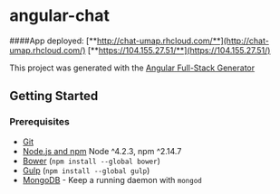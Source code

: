 # angular-chat
####App deployed:
[**http://chat-umap.rhcloud.com/**](http://chat-umap.rhcloud.com/)
[**https://104.155.27.51/**](https://104.155.27.51/)

This project was generated with the [Angular Full-Stack Generator](https://github.com/DaftMonk/generator-angular-fullstack)

## Getting Started

### Prerequisites

- [Git](https://git-scm.com/)
- [Node.js and npm](nodejs.org) Node ^4.2.3, npm ^2.14.7
- [Bower](bower.io) (`npm install --global bower`)
- [Gulp](http://gulpjs.com/) (`npm install --global gulp`)
- [MongoDB](https://www.mongodb.org/) - Keep a running daemon with `mongod`

